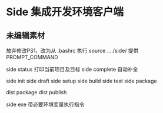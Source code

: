 # Side 集成开发环境客户端

## 未编辑素材

放弃修改PS1，改为从 .bashrc 执行 source ..../side/ 提供 PROMPT_COMMAND

side status 打印当前项目及目标
side complete 自动补全
<!-- side shell env 打印可source的环境变量提供
side shell complete 命令行补全
side shell global 打印可以用于全局 -->

side init
side draft
side setup
side build
side test
side package

dist package
dist publish

side exe 带必要环境变量执行指令